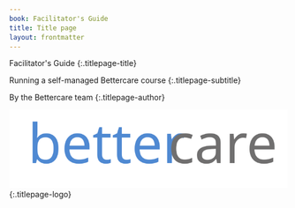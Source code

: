 ```yaml
---
book: Facilitator's Guide
title: Title page
layout: frontmatter
---
```


Facilitator's Guide
{:.titlepage-title}

Running a self-managed Bettercare course
{:.titlepage-subtitle}

By the Bettercare team
{:.titlepage-author}

![Bettercare logo][logo]{:.titlepage-logo}

[logo]: images/bettercare-logo.svg "Bettercare logo"